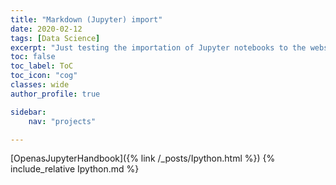 ```yaml
---
title: "Markdown (Jupyter) import"
date: 2020-02-12
tags: [Data Science]
excerpt: "Just testing the importation of Jupyter notebooks to the website"
toc: false
toc_label: ToC
toc_icon: "cog"
classes: wide
author_profile: true

sidebar:
    nav: "projects"

---
```


[OpenasJupyterHandbook]({% link /_posts/Ipython.html %})
{% include_relative Ipython.md %}

